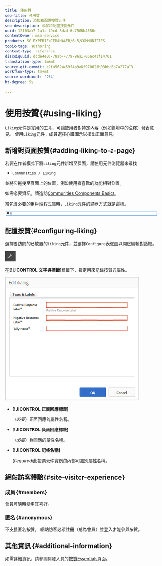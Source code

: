 ```yaml
---
title: 使用贊
seo-title: 使用贊
description: 添加和配置按贊元件
seo-description: 添加和配置按贊元件
uuid: 12103ab7-1a1c-49cd-8dad-6c7508b4550e
contentOwner: msm-service
products: SG_EXPERIENCEMANAGER/6.5/COMMUNITIES
topic-tags: authoring
content-type: reference
discoiquuid: dcde4e03-78ab-4779-96a1-05ac41f14701
translation-type: tm+mt
source-git-commit: c9fa5624a59f4b9a6f970628b03bbd8b7a277a73
workflow-type: tm+mt
source-wordcount: '234'
ht-degree: 5%

---
```



# 使用按贊{#using-liking}

`Liking`元件是實用的工具，可讓使用者對特定內容（例如論壇中的注釋）發表意見。 使用`Liking`元件，成員選擇心臟圖示以指出正面意見。

## 新增對頁面按贊{#adding-liking-to-a-page}

若要在作者模式下將`Liking`元件新增至頁面，請使用元件瀏覽器來尋找

* `Communities / Liking`

並將它拖曳至頁面上的位置，例如使用者喜歡的功能相對位置。

如需必要資訊，請造訪[Communities Components Basics](basics.md)。

當包含[必要的用戶端程式庫](essentials-liking.md#essentials-for-client-side)時，`Liking`元件的顯示方式就是這樣。

![對開元件](assets/liking-component.png)

## 配置按贊{#configuring-liking}

選擇要訪問的已放置的`Liking`元件，並選擇`Configure`表徵圖以開啟編輯對話框。

![configure-new](assets/configure-new.png)

在&#x200B;**[!UICONTROL 文字與標籤]**&#x200B;標籤下，指定用來記錄按贊的屬性。

![configure-like](assets/configure-liking.png)

* **[!UICONTROL 正面回應標籤]**

   （*必要*）正面回應的屬性名稱。

* **[!UICONTROL 負面回應標籤]**

   （*必要*）負回應的屬性名稱。

* **[!UICONTROL 記帳名稱]**

   (*Required*)此投票元件實例的內部可識別屬性名稱。

## 網站訪客體驗{#site-visitor-experience}

### 成員 {#members}

會員可隨時變更其喜好。

### 匿名 {#anonymous}

不支援匿名按贊。 網站訪客必須註冊（成為會員）並登入才能參與按贊。

## 其他資訊 {#additional-information}

如需詳細資訊，請參閱開發人員的[按贊Essentials](essentials-liking.md)頁面。
